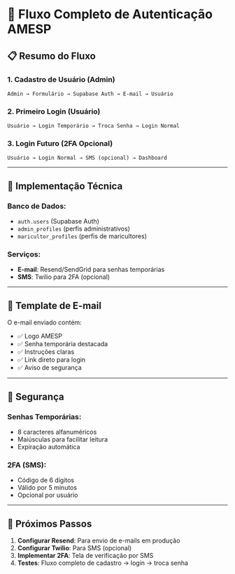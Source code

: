 # 🔄 Fluxo Completo de Autenticação AMESP

## 📋 Resumo do Fluxo

### 1. **Cadastro de Usuário (Admin)**
```
Admin → Formulário → Supabase Auth → E-mail → Usuário
```

### 2. **Primeiro Login (Usuário)**
```
Usuário → Login Temporário → Troca Senha → Login Normal
```

### 3. **Login Futuro (2FA Opcional)**
```
Usuário → Login Normal → SMS (opcional) → Dashboard
```

---

## 🔧 Implementação Técnica

### **Banco de Dados:**
- `auth.users` (Supabase Auth)
- `admin_profiles` (perfis administrativos)
- `maricultor_profiles` (perfis de maricultores)

### **Serviços:**
- **E-mail**: Resend/SendGrid para senhas temporárias
- **SMS**: Twilio para 2FA (opcional)

---

## 📧 Template de E-mail

O e-mail enviado contém:
- ✅ Logo AMESP
- ✅ Senha temporária destacada
- ✅ Instruções claras
- ✅ Link direto para login
- ✅ Aviso de segurança

---

## 🔐 Segurança

### **Senhas Temporárias:**
- 8 caracteres alfanuméricos
- Maiúsculas para facilitar leitura
- Expiração automática

### **2FA (SMS):**
- Código de 6 dígitos
- Válido por 5 minutos
- Opcional por usuário

---

## 🚀 Próximos Passos

1. **Configurar Resend**: Para envio de e-mails em produção
2. **Configurar Twilio**: Para SMS (opcional)
3. **Implementar 2FA**: Tela de verificação por SMS
4. **Testes**: Fluxo completo de cadastro → login → troca senha
